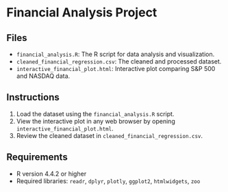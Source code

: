 # Financial Analysis Project

## Files
- `financial_analysis.R`: The R script for data analysis and visualization.
- `cleaned_financial_regression.csv`: The cleaned and processed dataset.
- `interactive_financial_plot.html`: Interactive plot comparing S&P 500 and NASDAQ data.

## Instructions
1. Load the dataset using the `financial_analysis.R` script.
2. View the interactive plot in any web browser by opening `interactive_financial_plot.html`.
3. Review the cleaned dataset in `cleaned_financial_regression.csv`.

## Requirements
- R version 4.4.2 or higher
- Required libraries: `readr`, `dplyr`, `plotly`, `ggplot2`, `htmlwidgets`, `zoo`
